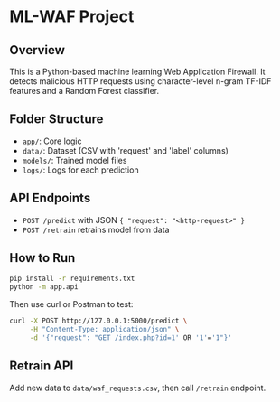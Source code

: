 # ML-WAF Project

## Overview
This is a Python-based machine learning Web Application Firewall. It detects malicious HTTP requests using character-level n-gram TF-IDF features and a Random Forest classifier.

## Folder Structure
- `app/`: Core logic
- `data/`: Dataset (CSV with 'request' and 'label' columns)
- `models/`: Trained model files
- `logs/`: Logs for each prediction

## API Endpoints
- `POST /predict` with JSON `{ "request": "<http-request>" }`
- `POST /retrain` retrains model from data

## How to Run
```bash
pip install -r requirements.txt
python -m app.api
```

Then use curl or Postman to test:
```bash
curl -X POST http://127.0.0.1:5000/predict \
     -H "Content-Type: application/json" \
     -d '{"request": "GET /index.php?id=1' OR '1'='1"}'
```

## Retrain API
Add new data to `data/waf_requests.csv`, then call `/retrain` endpoint.

